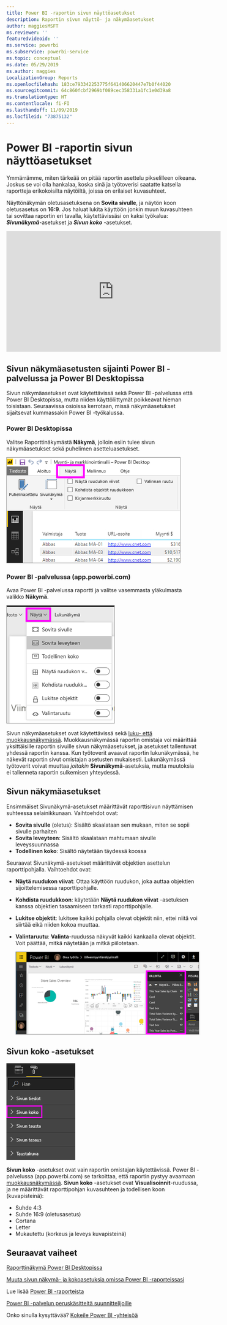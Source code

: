 ```yaml
---
title: Power BI -raportin sivun näyttöasetukset
description: Raportin sivun näyttö- ja näkymäasetukset
author: maggiesMSFT
ms.reviewer: ''
featuredvideoid: ''
ms.service: powerbi
ms.subservice: powerbi-service
ms.topic: conceptual
ms.date: 05/29/2019
ms.author: maggies
LocalizationGroup: Reports
ms.openlocfilehash: 183ce793342253775f641406620447e7b0f44020
ms.sourcegitcommit: 64c860fcbf2969bf089cec358331a1fc1e0d39a8
ms.translationtype: HT
ms.contentlocale: fi-FI
ms.lasthandoff: 11/09/2019
ms.locfileid: "73875132"
---
```

# <a name="page-display-settings-in-a-power-bi-report"></a>Power BI -raportin sivun näyttöasetukset
Ymmärrämme, miten tärkeää on pitää raportin asettelu pikselilleen oikeana. Joskus se voi olla hankalaa, koska sinä ja työtoverisi saatatte katsella raportteja erikokoisilta näytöiltä, joissa on erilaiset kuvasuhteet. 

Näyttönäkymän oletusasetuksena on **Sovita sivulle**, ja näytön koon oletusasetus on **16:9**. Jos haluat lukita käyttöön jonkin muun kuvasuhteen tai sovittaa raportin eri tavalla, käytettävissäsi on kaksi työkalua: ***Sivunäkymä***-asetukset ja ***Sivun koko*** -asetukset.


<iframe width="560" height="315" src="https://www.youtube.com/embed/5tg-OXzxe2g" frameborder="0" allowfullscreen></iframe>


## <a name="where-to-find-page-view-settings-in-the-power-bi-service-and-power-bi-desktop"></a>Sivun näkymäasetusten sijainti Power BI -palvelussa ja Power BI Desktopissa
Sivun näkymäasetukset ovat käytettävissä sekä Power BI -palvelussa että Power BI Desktopissa, mutta niiden käyttöliittymät poikkeavat hieman toisistaan. Seuraavissa osioissa kerrotaan, missä näkymäasetukset sijaitsevat kummassakin Power BI -työkalussa.

### <a name="in-power-bi-desktop"></a>Power BI Desktopissa
Valitse Raporttinäkymästä **Näkymä**, jolloin esiin tulee sivun näkymäasetukset sekä puhelimen asetteluasetukset.

  ![Työpöydän sivun näkymäasetukset](media/power-bi-report-display-settings/power-bi-desktop-view-settings.png)

### <a name="in-the-power-bi-service-apppowerbicom"></a>Power BI -palvelussa (app.powerbi.com)
Avaa Power BI -palvelussa raportti ja valitse vasemmasta yläkulmasta valikko **Näkymä**.

![palvelun sivun näkymäasetukset](media/power-bi-report-display-settings/power-bi-change-page-view.png)

Sivun näkymäasetukset ovat käytettävissä sekä [luku- että muokkausnäkymässä](consumer/end-user-reading-view.md). Muokkausnäkymässä raportin omistaja voi määrittää yksittäisille raportin sivuille sivun näkymäasetukset, ja asetukset tallentuvat yhdessä raportin kanssa. Kun työtoverit avaavat raportin lukunäkymässä, he näkevät raportin sivut omistajan asetusten mukaisesti. Lukunäkymässä työtoverit voivat muuttaa *joitakin* **Sivunäkymä**-asetuksia, mutta muutoksia ei tallenneta raportin sulkemisen yhteydessä.

## <a name="page-view-settings"></a>Sivun näkymäasetukset
Ensimmäiset Sivunäkymä-asetukset määrittävät raporttisivun näyttämisen suhteessa selainikkunaan. Vaihtoehdot ovat:

* **Sovita sivulle** (oletus): Sisältö skaalataan sen mukaan, miten se sopii sivulle parhaiten
* **Sovita leveyteen**: Sisältö skaalataan mahtumaan sivulle leveyssuunnassa
* **Todellinen koko**: Sisältö näytetään täydessä koossa

Seuraavat Sivunäkymä-asetukset määrittävät objektien asettelun raporttipohjalla. Vaihtoehdot ovat:

* **Näytä ruudukon viivat**: Ottaa käyttöön ruudukon, joka auttaa objektien sijoittelemisessa raporttipohjalle.
* **Kohdista ruudukkoon**: käytetään **Näytä ruudukon viivat** -asetuksen kanssa objektien tasaamiseen tarkasti raporttipohjalle. 
* **Lukitse objektit**: lukitsee kaikki pohjalla olevat objektit niin, ettei niitä voi siirtää eikä niiden kokoa muuttaa.
* **Valintaruutu**: **Valinta**-ruudussa näkyvät kaikki kankaalla olevat objektit. Voit päättää, mitkä näytetään ja mitkä piilotetaan.

    ![Valinta-paneeli](media/power-bi-report-display-settings/power-bi-selection-pane.png)



## <a name="page-size-settings"></a>Sivun koko -asetukset
![muuta sivun kokoa -asetukset](media/power-bi-report-display-settings/power-bi-page-size.png)

**Sivun koko** -asetukset ovat vain raportin omistajan käytettävissä. Power BI -palvelussa (app.powerbi.com) se tarkoittaa, että raportin pystyy avaamaan [muokkausnäkymässä](consumer/end-user-reading-view.md). **Sivun koko** -asetukset ovat **Visualisoinnit**-ruudussa, ja ne määrittävät raporttipohjan kuvasuhteen ja todellisen koon (kuvapisteinä):   

* Suhde 4:3
* Suhde 16:9 (oletusasetus)
* Cortana
* Letter
* Mukautettu (korkeus ja leveys kuvapisteinä)

## <a name="next-steps"></a>Seuraavat vaiheet
[Raporttinäkymä Power BI Desktopissa](desktop-report-view.md)

[Muuta sivun näkymä- ja kokoasetuksia omissa Power BI -raporteissasi](consumer/end-user-report-view.md)

Lue lisää [Power BI -raporteista](consumer/end-user-reports.md)

[Power BI -palvelun peruskäsitteitä suunnittelijoille](service-basic-concepts.md)

Onko sinulla kysyttävää? [Kokeile Power BI -yhteisöä](https://community.powerbi.com/)

